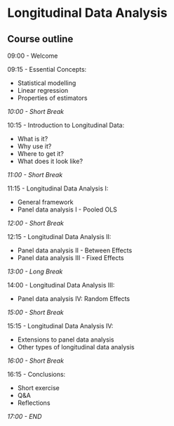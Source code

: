 # Longitudinal Data Analysis

## Course outline

09:00 - Welcome

09:15 - Essential Concepts:
* Statistical modelling
* Linear regression
* Properties of estimators

*10:00 - Short Break*

10:15 - Introduction to Longitudinal Data:
* What is it?
* Why use it?
* Where to get it?
* What does it look like?

*11:00 - Short Break*

11:15 - Longitudinal Data Analysis I:
* General framework
* Panel data analysis I - Pooled OLS

*12:00 - Short Break*

12:15 - Longitudinal Data Analysis II:
* Panel data analysis II - Between Effects
* Panel data analysis III - Fixed Effects

*13:00 - Long Break*

14:00 - Longitudinal Data Analysis III:
* Panel data analysis IV: Random Effects

*15:00 - Short Break*

15:15 - Longitudinal Data Analysis IV:
* Extensions to panel data analysis
* Other types of longitudinal data analysis

*16:00 - Short Break*

16:15 - Conclusions:
* Short exercise
* Q&A
* Reflections

*17:00 - END*